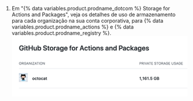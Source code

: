 1. Em "{% data variables.product.prodname_dotcom %} Storage for Actions and Packages", veja os detalhes de uso de armazenamento para cada organização na sua conta corporativa, para {% data variables.product.prodname_actions %} e {% data variables.product.prodname_registry %}. ![Detalhes do uso do armazenamento](/assets/images/help/billing/actions-packages-storage-enterprise.png)
